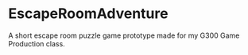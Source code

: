 # EscapeRoomAdventure
A short escape room puzzle game prototype made for my G300 Game Production class.
